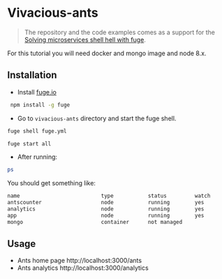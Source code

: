 # Vivacious-ants

> The repository and the code examples comes as a support for the [Solving microservices shell hell with fuge](https://www.alxolr.com/articles/solving-microservices-shell-hell-with-fuge).

For this tutorial you will need docker and mongo image and node 8.x.

## Installation

* Install [fuge.io](http://fuge.io/)

```bash
 npm install -g fuge
```

* Go to `vivacious-ants` directory and start the fuge shell.

```bash
fuge shell fuge.yml

fuge start all
```

* After running:

```bash
ps
```

You should get something like:

```bash
name                          type           status         watch          tail
antscounter                   node           running        yes            yes
analytics                     node           running        yes            yes
app                           node           running        yes            yes
mongo                         container      not managed
```

## Usage

* Ants home page http://localhost:3000/ants
* Ants analytics http://localhost:3000/analytics